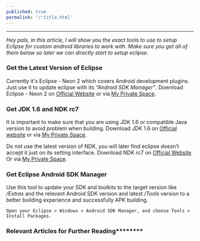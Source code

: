 ```yaml
---
published: true
permalink: '/:title.html'
---
```

------

_Hey pals, in this article, I will show you the exact tools to use to setup Eclipse for custom android libraries to work with. Make sure you get all of them below so later we can directly start to setup eclipse._

### Get the Latest Version of Eclipse
Currently it's Eclipse - Neon 2 which covers Android development plugins. Just use it to update eclipse with its *“Android SDK Manager”*.
Download Eclipse - Neon 2 on [Official Website](https://www.eclipse.org/downloads/download.php?file=/oomph/epp/neon/R2a/eclipse-inst-win64.exe) or via [My Private Space](file://qthdavidrzliu/David.Rz.Liu_SharePoint/).

### Get JDK 1.6 and NDK rc7
It is important to make sure that you are using JDK 1.6 or compatible Java version to avoid problem when building.
Download JDK 1.6 on [Official website](http://www.oracle.com/technetwork/java/javase/downloads/java-archive-downloads-javase6-419409.html#jdk-6u45-oth-JPR) or via [My Private Space](file://qthdavidrzliu/David.Rz.Liu_SharePoint/).

Do not use the latest version of NDK, you will later find eclipse doesn’t accept it just on its setting interface.
Download NDK rc7 on [Official Website](http://dl.google.com/android/ndk/android-ndk-r7c-windows.zip)
Or via [My Private Space](file://qthdavidrzliu/David.Rz.Liu_SharePoint/).

### Get Eclipse Android SDK Manager
Use this tool to update your SDK and toolkits to the target version like */Extras* and the relevant Android SDK version and latest */Tools* version to a better building experience and successfully APK building. 
```
Open your Eclipse > Windows > Android SDK Manager, and choose Tools > Install Packages.
```

### Relevant Articles for Further Reading********
